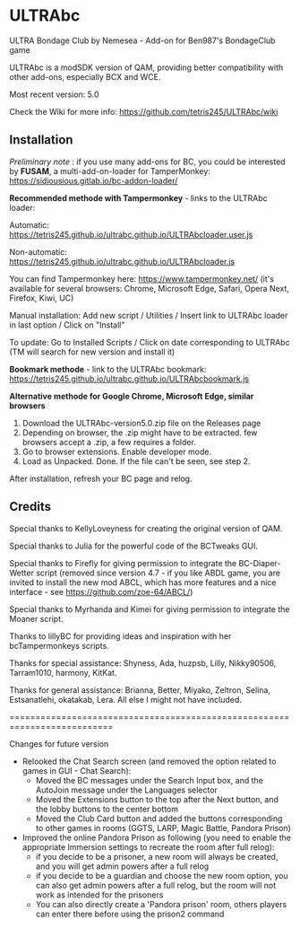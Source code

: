 # ULTRAbc

ULTRA Bondage Club by Nemesea - Add-on for Ben987's BondageClub game

ULTRAbc is a modSDK version of QAM, providing better compatibility with other add-ons, especially BCX and WCE.

Most recent version: 5.0

Check the Wiki for more info: https://github.com/tetris245/ULTRAbc/wiki

## Installation 

*Preliminary note* : if you use many add-ons for BC, you could be interested by **FUSAM**, a multi-add-on-loader for TamperMonkey: https://sidiousious.gitlab.io/bc-addon-loader/

**Recommended methode with Tampermonkey** - links to the ULTRAbc loader: 

Automatic: https://tetris245.github.io/ultrabc.github.io/ULTRAbcloader.user.js

Non-automatic: https://tetris245.github.io/ultrabc.github.io/ULTRAbcloader.js

You can find Tampermonkey here: https://www.tampermonkey.net/ (it's available for several browsers: Chrome, Microsoft Edge, Safari, Opera Next, Firefox, Kiwi, UC)

Manual installation: Add new script / Utilities / Insert link to ULTRAbc loader in last option / Click on "Install"

To update: Go to Installed Scripts / Click on date corresponding to ULTRAbc (TM will search for new version and install it)

**Bookmark methode** - link to the ULTRAbc bookmark: https://tetris245.github.io/ultrabc.github.io/ULTRAbcbookmark.js

**Alternative methode for Google Chrome, Microsoft Edge, similar browsers**
1. Download the ULTRAbc-version5.0.zip file on the Releases page
2. Depending on browser, the .zip might have to be extracted. few browsers accept a .zip, a few requires a folder.
3. Go to browser extensions. Enable developer mode.
4. Load as Unpacked. Done. If the file can't be seen, see step 2.

After installation, refresh your BC page and relog.

## Credits

Special thanks to KellyLoveyness for creating the original version of QAM.

Special thanks to Julia for the powerful code of the BCTweaks GUI.

Special thanks to Firefly for giving permission to integrate the BC-Diaper-Wetter script (removed since version 4.7 - if you like ABDL game, you are invited to install the new mod ABCL, which has more features and a nice interface - see https://github.com/zoe-64/ABCL/)

Special thanks to Myrhanda and Kimei for giving permission to integrate the Moaner script.

Thanks to lillyBC for providing ideas and inspiration with her bcTampermonkeys scripts.

Thanks for special assistance:
Shyness, Ada, huzpsb, Lilly, Nikky90506, Tarram1010, harmony, KitKat.

Thanks for general assistance:
Brianna, Better, Miyako, Zeltron, Selina, Estsanatlehi, okatakab, Lera.
All else I might not have included.



==========================================================================

Changes for future version

* Relooked the Chat Search screen (and removed the option related to games in GUI - Chat Search):
  - Moved the BC messages under the Search Input box, and the AutoJoin message under the Languages selector
  - Moved the Extensions button to the top after the Next button, and the lobby buttons to the center bottom
  - Moved the Club Card button and added the buttons corresponding to other games in rooms (GGTS, LARP, Magic Battle, Pandora Prison)
* Improved the online Pandora Prison as following (you need to enable the appropriate Immersion settings to recreate the room after full relog): 
  - if you decide to be a prisoner, a new room will always be created, and you will get admin powers after a full relog
  - if you decide to be a guardian and choose the new room option, you can also get admin powers after a full relog, but the room will not work as intended for the prisoners
  - You can also directly create a 'Pandora prison' room, others players can enter there before using the prison2 command
